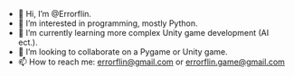 - 👋 Hi, I’m @Errorflin.
- 👀 I’m interested in programming, mostly Python.
- 🌱 I’m currently learning more complex Unity game development (AI ect.).
- 💞️ I’m looking to collaborate on a Pygame or Unity game.
- 📫 How to reach me: errorflin@gmail.com or errorflin.game@gmail.com
